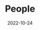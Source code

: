 ---
title: People
date: 2022-10-24

type: landing

sections:
  - block: people
    content:
      title: 
      # Choose which groups/teams of users to display.
      #   Edit `user_groups` in each user's profile to add them to one or more of these groups.
      user_groups:
          - Principal Investigators
          - Grad Students
      sort_by: Params.last_name
      sort_ascending: true
    design:
      show_interests: false
      show_role: true
      show_social: true
---